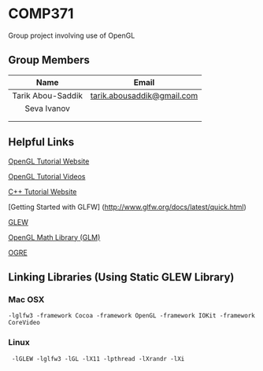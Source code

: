 # COMP371
Group project involving use of OpenGL

## Group Members

| Name      		|  Email      				|
|:-----------------:|:-------------------------:|
| Tarik Abou-Saddik | tarik.abousaddik@gmail.com|
| Seva Ivanov       |							|
|					|							|
|					|							|

## Helpful Links

[OpenGL Tutorial Website](https://learnopengl.com)

[OpenGL Tutorial Videos](https://www.youtube.com/watch?v=6c1QYZAEP2M&list=PLRwVmtr-pp06qT6ckboaOhnm9FxmzHpbY)

[C++ Tutorial Website](http://www.learncpp.com)

[Getting Started with GLFW] (http://www.glfw.org/docs/latest/quick.html)

[GLEW](http://glew.sourceforge.net)

[OpenGL Math Library (GLM)](http://glm.g-truc.net/0.9.8/index.html)

[OGRE](http://www.ogre3d.org)

## Linking Libraries (Using Static GLEW Library)

### Mac OSX

	-lglfw3 -framework Cocoa -framework OpenGL -framework IOKit -framework CoreVideo

### Linux

	 -lGLEW -lglfw3 -lGL -lX11 -lpthread -lXrandr -lXi




